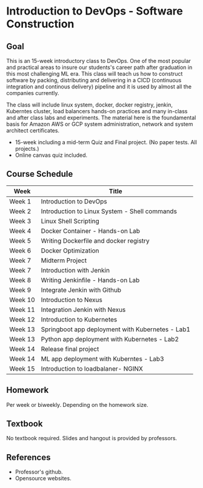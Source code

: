 # Introduction to DevOps - Software Construction

## Goal

This is an 15-week introductory class to DevOps. One of the most popular and practical areas to insure our students's career path after graduation in this most challenging ML era. This class will teach us how to construct software by packing, distributing and delivering in a CICD (continuous integration and continous delivery) pipeline and it is used by almost all the companies currently.

The class will include linux system, docker, docker registry, jenkin, Kuberntes cluster, load balancers hands-on practices and many in-class and after class labs and experiments. The material here is the foundamental basis for Amazon AWS or GCP system administration, network and system architect certificates.

* 15-week including a mid-term Quiz and Final project. (No paper tests. All projects.)
* Online canvas quiz included.

## Course Schedule

| Week    | Title                                          |
|---------|------------------------------------------------|
| Week 1  | Introduction to DevOps                         |
| Week 2  | Introduction to Linux System - Shell commands  |
| Week 3  | Linux Shell Scripting                          |
| Week 4  | Docker Container -  Hands-on Lab               |
| Week 5  | Writing Dockerfile and docker registry         |
| Week 6  | Docker Optimization                            |
| Week 7  | Midterm Project                                |
| Week 7  | Introduction with Jenkin                       |
| Week 8  | Writing Jenkinfile - Hands-on Lab              |
| Week 9  | Integrate Jenkin with Github                   |
| Week 10 | Introduction to Nexus                          |
| Week 11 | Integration Jenkin with Nexus                  |
| Week 12 | Introduction to Kubernetes                     |
| Week 13 | Springboot app deployment with Kubernetes - Lab1  |
| Week 13 | Python app deployment with Kubernetes - Lab2          |
| Week 14 | Release final project                          |
| Week 14 | ML app deployment with Kuberntes - Lab3        |
| Week 15 | Introduction to loadbalaner- NGINX             |

## Homework

Per week or biweekly. Depending on the homework size.

## Textbook

No textbook required. Slides and hangout is provided by professors.

## References

* Professor's github.
* Opensource websites.
